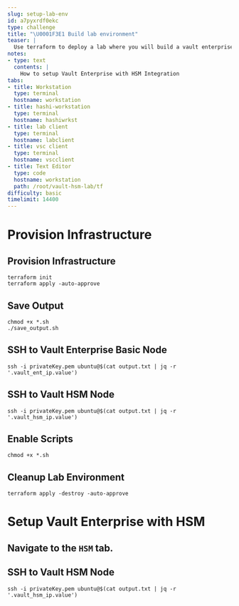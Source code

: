 ```yaml
---
slug: setup-lab-env
id: a7pyxrdf0ekc
type: challenge
title: "\U0001F3E1 Build lab environment"
teaser: |
  Use terraform to deploy a lab where you will build a vault enterprise environment
notes:
- type: text
  contents: |
    How to setup Vault Enterprise with HSM Integration
tabs:
- title: Workstation
  type: terminal
  hostname: workstation
- title: hashi-workstation
  type: terminal
  hostname: hashiwrkst
- title: lab client
  type: terminal
  hostname: labclient
- title: vsc client
  type: terminal
  hostname: vscclient
- title: Text Editor
  type: code
  hostname: workstation
  path: /root/vault-hsm-lab/tf
difficulty: basic
timelimit: 14400
---
```


Provision Infrastructure
========================

## Provision Infrastructure
```
terraform init
terraform apply -auto-approve
```

## Save Output
```
chmod +x *.sh
./save_output.sh
```

## SSH to Vault Enterprise Basic Node
```
ssh -i privateKey.pem ubuntu@$(cat output.txt | jq -r '.vault_ent_ip.value')
```

## SSH to Vault HSM Node
```
ssh -i privateKey.pem ubuntu@$(cat output.txt | jq -r '.vault_hsm_ip.value')
```

## Enable Scripts
```
chmod +x *.sh
```

## Cleanup Lab Environment
```
terraform apply -destroy -auto-approve
```

Setup Vault Enterprise with HSM
=================================
## Navigate to the `HSM` tab.

## SSH to Vault HSM Node
```
ssh -i privateKey.pem ubuntu@$(cat output.txt | jq -r '.vault_hsm_ip.value')
```
